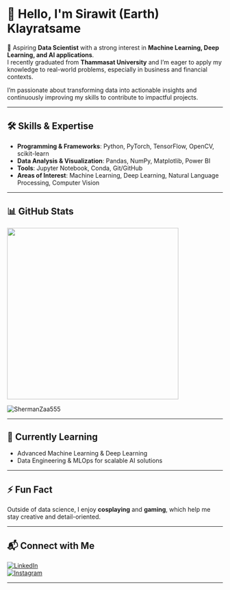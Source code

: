 # 👋 Hello, I'm Sirawit (Earth) Klayratsame  

🎯 Aspiring **Data Scientist** with a strong interest in **Machine Learning, Deep Learning, and AI applications**.  
I recently graduated from **Thammasat University** and I’m eager to apply my knowledge to real-world problems, especially in business and financial contexts.  

I’m passionate about transforming data into actionable insights and continuously improving my skills to contribute to impactful projects.  

---

## 🛠️ Skills & Expertise  
- **Programming & Frameworks**: Python, PyTorch, TensorFlow, OpenCV, scikit-learn  
- **Data Analysis & Visualization**: Pandas, NumPy, Matplotlib, Power BI  
- **Tools**: Jupyter Notebook, Conda, Git/GitHub  
- **Areas of Interest**: Machine Learning, Deep Learning, Natural Language Processing, Computer Vision  

---

## 📊 GitHub Stats  
<p align="left">
  <img src="https://github-readme-stats.vercel.app/api?username=ShermanZaa555&count_private=true&show_icons=true&theme=chartreuse-dark&include_all_commits=true" width="400">
</p>
<img align="center" src="http://github-readme-streak-stats.herokuapp.com?user=ShermanZaa555&theme=gotham&hide_border=true&date_format=M%20j%5B%2C%20Y%5D" alt="ShermanZaa555" />

---

## 🌱 Currently Learning  
- Advanced Machine Learning & Deep Learning  
- Data Engineering & MLOps for scalable AI solutions  

---

## ⚡ Fun Fact  
Outside of data science, I enjoy **cosplaying** and **gaming**, which help me stay creative and detail-oriented.  

---

## 📬 Connect with Me  
[![LinkedIn](https://img.shields.io/badge/sirawit_klayratsame-0077B5?style=for-the-badge&logo=linkedin&logoColor=white)](https://www.linkedin.com/in/sirawit-klayratsame/)  
[![Instagram](https://img.shields.io/badge/akirakun2000-%23E4405F.svg?style=for-the-badge&logo=Instagram&logoColor=white)](https://www.instagram.com/akirakun2000/)  

---
